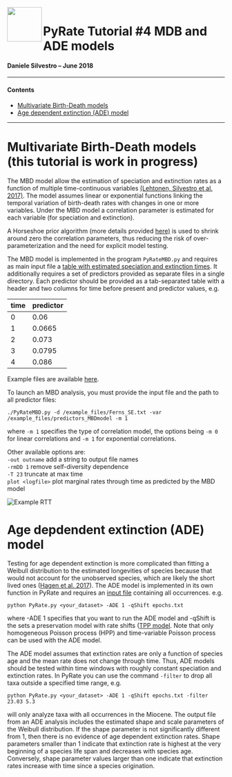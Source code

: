 <img src="https://github.com/dsilvestro/PyRate/blob/master/pyrate_lib/PyRate_logo1024.png" align="left" width="80">  

# PyRate Tutorial \#4 MDB and ADE models
#### Daniele Silvestro – June 2018
***
#### Contents
* [Multivariate Birth-Death models](https://github.com/dsilvestro/PyRate/blob/master/tutorials/pyrate_tutorial_4.md#multivariate-birth-death-models-this-tutorial-is-work-in-progress)  
* [Age dependent extinction (ADE) model](https://github.com/dsilvestro/PyRate/blob/master/tutorials/pyrate_tutorial_4.md#age-depdendent-extinction-ade-model)
  
***

# Multivariate Birth-Death models (this tutorial is work in progress)

The MBD model allow the estimation of speciation and extinction rates as a function of multiple time-continuous variables [(Lehtonen, Silvestro et al. 2017)](https://www.nature.com/articles/s41598-017-05263-7). The model assumes linear or exponential functions linking the temporal variation of birth-death rates with changes in one or more variables.
Under the MBD model a correlation parameter is estimated for each variable (for speciation and extinction).

A Horseshoe prior algorithm (more details provided [here)](https://www.nature.com/articles/s41598-017-05263-7) is used to shrink around zero the correlation parameters, thus reducing the risk of over-parameterization and the need for explicit model testing. 

The MBD model is implemented in the program `PyRateMBD.py` and requires as main input file a [table with estimated speciation and extinction times](https://github.com/dsilvestro/PyRate/blob/master/tutorials/pyrate_tutorial_2.md#generate-input-file-for-pyratecontinuous). It additionally requires a set of predictors provided as separate files in a single directory.
Each predictor should be provided as a tab-separated table with a header and two columns for time before present and predictor values, e.g.

time | predictor
----- | -------
0	| 0.06
1	| 0.0665
2	| 0.073
3	| 0.0795
4	| 0.086

Example files are available [here](https://github.com/dsilvestro/PyRate/tree/master/example_files/predictors_MBDmodel).

To launch an MBD analysis, you must provide the input file and the path to all predictor files:

`./PyRateMBD.py -d /example_files/Ferns_SE.txt -var /example_files/predictors_MBDmodel -m 1`

where `-m 1` specifies the type of correlation model, the options being `-m 0` for linear correlations and `-m 1` for exponential correlations. 

Other available options are:  
`-out outname` add a string to output file names   
`-rmDD 1` remove self-diversity dependence  
`-T 23` truncate at max time  
`plot <logfile>` plot marginal rates through time as predicted by the MBD model  

![Example RTT](https://github.com/dsilvestro/PyRate/blob/master/example_files/plots/Ferns_MBD_short_run.png)


# Age depdendent extinction (ADE) model

Testing for age dependent extinction is more complicated than fitting a Weibull distribution to the estimated longevities of species because that would not account for the unobserved species, which are likely the short lived ones ([Hagen et al. 2017](https://academic.oup.com/sysbio/article/doi/10.1093/sysbio/syx082/4563320/Estimating-Agedependent-Extinction-Contrasting)). The ADE model is implemented in its own function in PyRate and requires an [input file](https://github.com/dsilvestro/PyRate/blob/master/tutorials/pyrate_tutorial_1.md#generate-pyrate-input-file-option-1) containing all occurrences.
e.g.

`python PyRate.py <your_dataset> -ADE 1 -qShift epochs.txt`

where -ADE 1 specifies that you want to run the ADE model and -qShift is the  sets a preservation model with rate shifts ([TPP model](https://github.com/dsilvestro/PyRate/blob/master/tutorials/pyrate_tutorial_1.md#defining-the-preservation-model). Note that only homogeneous Poisson process (HPP) and time-variable Poisson process can be used with the ADE model. 

The ADE model assumes that extinction rates are only a function of species age and the mean rate does not change through time. Thus, ADE models should be tested within time windows with roughly constant speciation and extinction rates. In PyRate you can use the command `-filter` to drop all taxa outside a specified time range, e.g. 

`python PyRate.py <your_dataset> -ADE 1 -qShift epochs.txt -filter 23.03 5.3`

will only analyze taxa with all occurrences in the Miocene. The output file from an ADE analysis includes the estimated shape and scale parameters of the Weibull distribution. If the shape parameter is not significantly different from 1, then there is no evidence of age dependent extinction rates. Shape parameters smaller than 1 indicate that extinction rate is highest at the very beginning of a species life span and decreases with species age. Conversely, shape parameter values larger than one indicate that extinction rates increase with time since a species origination. 
